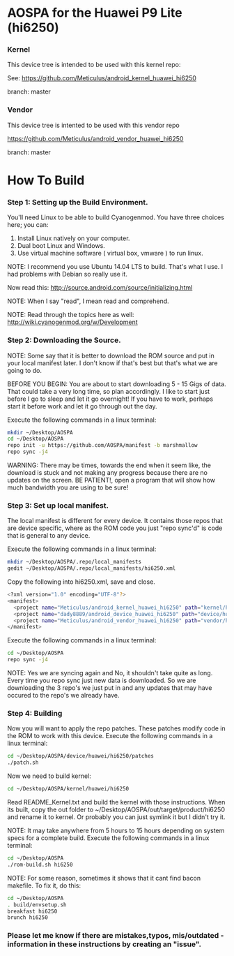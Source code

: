 # AOSPA for the Huawei P9 Lite (hi6250)

### Kernel
This device tree is intended to be used with this kernel repo:

See: https://github.com/Meticulus/android_kernel_huawei_hi6250

branch: master
### Vendor
This device tree is intented to be used with this vendor repo

https://github.com/Meticulus/android_vendor_huawei_hi6250

branch: master
# How To Build

### Step 1: Setting up the Build Environment.

You'll need Linux to be able to build Cyanogenmod. You have three choices here; you can:

1. Install Linux natively on your computer.
2. Dual boot Linux and Windows.
3. Use virtual machine software ( virtual box, vmware ) to run linux.

NOTE: I recommend you use Ubuntu 14.04 LTS to build. That's what I use. I had problems with Debian so really use it.

Now read this: http://source.android.com/source/initializing.html

NOTE: When I say "read", I mean read and comprehend.

NOTE: Read through the topics here as well: http://wiki.cyanogenmod.org/w/Development

### Step 2: Downloading the Source.

NOTE: Some say that it is better to download the ROM source and put in your local manifest later. I don't know if that's best but that's what we are going to do.

BEFORE YOU BEGIN: You are about to start downloading 5 - 15 Gigs of data. That could take a very long time, so plan accordingly. I like to start just before I go to sleep and let it go overnight! If you have to work, perhaps start it before work and let it go through out the day.

Execute the following commands in a linux terminal:
```bash
mkdir ~/Desktop/AOSPA
cd ~/Desktop/AOSPA
repo init -u https://github.com/AOSPA/manifest -b marshmallow
repo sync -j4
```
WARNING: There may be times, towards the end when it seem like, the download is stuck and not making any progress because there are no updates on the screen. BE PATIENT!, open a program that will show how much bandwidth you are using to be sure!

### Step 3: Set up local manifest.

The local manifest is different for every device. It contains those repos that are device specific, where as the ROM code you just "repo sync'd" is code that is general to any device.

Execute the following commands in a linux terminal:
```bash
mkdir ~/Desktop/AOSPA/.repo/local_manifests
gedit ~/Desktop/AOSPA/.repo/local_manifests/hi6250.xml
```
Copy the following into hi6250.xml, save and close.
```bash
<?xml version="1.0" encoding="UTF-8"?>
<manifest>
  <project name="Meticulus/android_kernel_huawei_hi6250" path="kernel/huawei/hi6250" remote="github" revision="master"/>
  <project name="dady8889/android_device_huawei_hi6250" path="device/huawei/hi6250" remote="github" revision="aospa"/>
  <project name="Meticulus/android_vendor_huawei_hi6250" path="vendor/huawei/hi6250" remote="github" revision="master"/>
</manifest>
```

Execute the following commands in a linux terminal:
```bash
cd ~/Desktop/AOSPA
repo sync -j4
```

NOTE: Yes we are syncing again and No, it shouldn't take quite as long. Every time you repo sync just new data is downloaded. So we are downloading the 3 repo's we just put in and any updates that may have occured to the repo's we already have.

### Step 4: Building

Now you will want to apply the repo patches. These patches modify code in the ROM to work with this device.
Execute the following commands in a linux terminal:
```bash
cd ~/Desktop/AOSPA/device/huawei/hi6250/patches
./patch.sh
```

Now we need to build kernel:
```bash
cd ~/Desktop/AOSPA/kernel/huawei/hi6250
```
Read README_Kernel.txt and build the kernel with those instructions.
When its built, copy the out folder to ~/Desktop/AOSPA/out/target/product/hi6250 and rename it to kernel. Or probably you can just symlink it but I didn't try it.

NOTE: It may take anywhere from 5 hours to 15 hours depending on system specs for a complete build.
Execute the following commands in a linux terminal:
```bash
cd ~/Desktop/AOSPA
./rom-build.sh hi6250
```
NOTE: For some reason, sometimes it shows that it cant find bacon makefile. To fix it, do this:
```bash
cd ~/Desktop/AOSPA
. build/envsetup.sh
breakfast hi6250
brunch hi6250
```
### Please let me know if there are mistakes,typos, mis/outdated - information in these instructions by creating an "issue".
